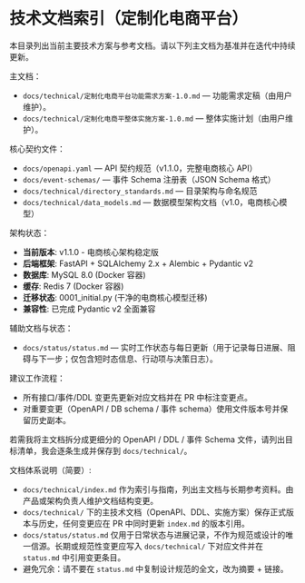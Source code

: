 # 技术文档索引（定制化电商平台）

本目录列出当前主要技术方案与参考文档。请以下列主文档为基准并在迭代中持续更新。

主文档：

- `docs/technical/定制化电商平台功能需求方案-1.0.md` — 功能需求定稿（由用户维护）。
- `docs/technical/定制化电商平整体实施方案-1.0.md` — 整体实施计划（由用户维护）。

核心契约文件：

- `docs/openapi.yaml` — API 契约规范（v1.1.0，完整电商核心 API）
- `docs/event-schemas/` — 事件 Schema 注册表（JSON Schema 格式）
- `docs/technical/directory_standards.md` — 目录架构与命名规范
- `docs/technical/data_models.md` — 数据模型架构文档（v1.0，电商核心模型）

架构状态：

- **当前版本**: v1.1.0 - 电商核心架构稳定版
- **后端框架**: FastAPI + SQLAlchemy 2.x + Alembic + Pydantic v2
- **数据库**: MySQL 8.0 (Docker 容器)
- **缓存**: Redis 7 (Docker 容器)  
- **迁移状态**: 0001_initial.py (干净的电商核心模型迁移)
- **兼容性**: 已完成 Pydantic v2 全面兼容


辅助文档与状态：

- `docs/status/status.md` — 实时工作状态与每日更新（用于记录每日进展、阻碍与下一步；仅包含短时态信息、行动项与决策日志）。

建议工作流程：
- 所有接口/事件/DDL 变更先更新对应文档并在 PR 中标注变更点。
- 对重要变更（OpenAPI / DB schema / 事件 schema）使用文件版本号并保留历史副本。


若需我将主文档拆分成更细分的 OpenAPI / DDL / 事件 Schema 文件，请列出目标清单，我会逐条生成并保存到 `docs/technical/`。

文档体系说明（简要）:
- `docs/technical/index.md` 作为索引与指南，列出主文档与长期参考资料。由产品或架构负责人维护文档结构变更。
- `docs/technical/` 下的主技术文档（OpenAPI、DDL、实施方案）保存正式版本与历史，任何变更应在 PR 中同时更新 `index.md` 的版本引用。
- `docs/status/status.md` 仅用于日常状态与进展记录，不作为规范或设计的唯一信源。长期或规范性变更应写入 `docs/technical/` 下对应文件并在 `status.md` 中引用变更条目。
- 避免冗余：请不要在 `status.md` 中复制设计规范的全文，改为摘要 + 链接。
